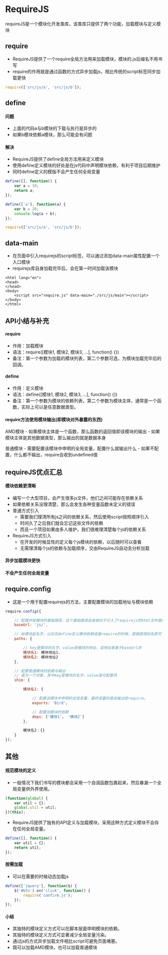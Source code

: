 # RequireJS
requireJS是一个模块化开发类库，该类库只提供了两个功能，加载模块与定义模块

## require
- RequireJS提供了一个require全局方法用来加载模块，模块的.js后缀名不用书写
- require的作用就是通过函数的方式异步加载js，相比传统的script标签同步加载更快

```javascript
require(['src/js/a', 'src/js/b']);
```

## define

#### 问题
- 上面的代码a与b模块的下载与执行是异步的
- 如果b模块依赖a模块，那么可能会有问题

#### 解决
- RequireJS提供了define全局方法用来定义模块
- 使用define定义模块的好处是在js代码中声明模块依赖，有利于项目后期维护
- 同时define定义的模版不会产生任何全局变量

```javascript
define([], function() {
	var a = 10;
	return a;
});
```
```javascript
define(['a'], function(a) {
	var b = 20;
	console.log(a + b);
});
```
```javascript
require(['src/js/a', 'src/js/b']);
```

## data-main
- 在页面中引入requirejs的script标签，可以通过添加data-main属性配置一个入口模块
- requirejs库自身加载完毕后，会在第一时间加载该模块

```
<html lang="en">
<head>
</head>
<body>
	<script src="require.js" data-main="./src/js/main"></script>
</body>
</html>
```

## API小结与补充

#### require
- 作用：加载模块
- 语法：require([模块1, 模块2, 模块3, ...], function() {})
- 备注：第一个参数为加载的模块列表，第二个参数可选，为模块加载完毕后的回调。

#### define
- 作用：定义模块
- 语法：define([模块1, 模块2, 模块3, ...], function() {})
- 备注：第一个参数为模块的依赖列表，第二个参数为模块主体，通常是一个函数，实际上可以是任意数据类型。

#### require方法使用模块输出(即模块对外暴露的东西)

AMD模块
    - 如果模块主体是一个函数，那么函数的返回值即该模块的输出
    - 如果模块主体是其他数据类型，那么输出的就是数据本身

普通模块
    - 需要配置该模块中申明的全局变量，配置什么就输出什么
    - 如果不配置，什么都不输出，require会收到undefined值

## requireJS优点汇总

#### 模块依赖更清晰
- 编写一个大型项目，会产生很多js文件，他们之间可能存在依赖关系
- 如果依赖关系没理清楚，那么会发生各种变量函数未定义的错误
- 普通方式引入
    + 需要我们理清所有js之间的依赖关系，然后使用script按照顺序引入
    + 时间久了之后我们就会忘记这些文件的依赖
    + 而且一个项目如果由多人维护，我们很难理清楚每个js的依赖关系
- RequireJS方式引入
    + 在开发的时候显性的定义每个js模块的依赖，以后随时可以查看
    + 无需理清每个js的依赖与加载顺序，交由RequireJS自动去分析加载

#### 异步加载模块更快

#### 不会产生任何全局变量

## require.config
- 这是一个用于配置requirejs的方法，主要配置模块的加载地址与模块依赖
```javascript
require.config({

	// 配置所有模块的基础路径，这个基础路径自身相对于引入了requirejs的html文件路径
	baseUrl: 'js/',

	// 给模块起名字，以后在define定义模块依赖或者require的时候，直接使用别名即可
	paths: {

		// key是模块的名字，value是模块的地址，该地址是基于baseUrl的
		模块名1: 模块地址1,
		模块名2: 模块地址2
	},

	// 配置普通模块的依赖与输出
	// 值为一个对象，其中key是模块的名字，value是可配置项
	shim: {

		模块名1: {

			// 配置该模块中申明的全局变量，最终变量的值会输出给require。
			exports: 'Bird'，

			// 配置该模块的依赖
			deps: ['模块1'， '模块2']
		},

		模块名2：{}
	}
});
```


## 其他

#### 规范模块的定义
- 一般情况下我们书写的模块都会采用一个自调函数包裹起来，然后暴漏一个全局变量供外界使用。
```javascript
(function(global) {
	var util = {};
	global.util = util;
})(this);
```
- RequireJS提供了独有的API定义与加载模块，采用这种方式定义模块不会存在任何全局变量。
```javascript
define([], function() {
	var util = {};
	return util;
});
```

#### 按需加载
- 可以在需要的时候动态加载js
```javascript
define(['jquery'], function($) {
	$('#btn').on('click', function() {
		require('confirm.js');
	});
});
```

#### 小结
- 其独特的模块定义方式可以在脚本层面申明模块的依赖。
- 其独特的模块定义方式可显著减少全局变量污染。
- 通过js的方式异步加载文件相比script可避免页面堵塞。
- 既可以加载AMD模块，也可以加载普通模块
